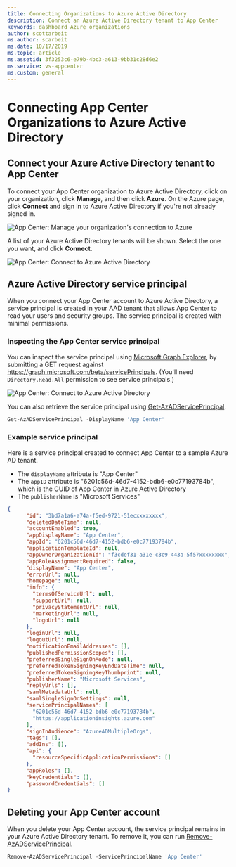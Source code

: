 ```yaml
---
title: Connecting Organizations to Azure Active Directory
description: Connect an Azure Active Directory tenant to App Center
keywords: dashboard Azure organizations
author: scottarbeit
ms.author: scarbeit
ms.date: 10/17/2019
ms.topic: article
ms.assetid: 3f3253c6-e79b-4bc3-a613-9bb31c28d6e2
ms.service: vs-appcenter
ms.custom: general
---
```


# Connecting App Center Organizations to Azure Active Directory

## Connect your Azure Active Directory tenant to App Center
To connect your App Center organization to Azure Active Directory, click on your organization, click **Manage**, and then click **Azure**. On the Azure page, click **Connect** and sign in to Azure Active Directory if you're not already signed in.

![App Center: Manage your organization's connection to Azure](./images/add-aad-tenant-1.png)

A list of your Azure Active Directory tenants will be shown. Select the one you want, and click **Connect**.

![App Center: Connect to Azure Active Directory](./images/add-aad-tenant-2.png)



## Azure Active Directory service principal

When you connect your App Center account to Azure Active Directory, a service principal is created in your AAD tenant that allows App Center to read your users and security groups. The service principal is created with minimal permissions.

### Inspecting the App Center service principal

You can inspect the service principal using [Microsoft Graph Explorer](https://developer.microsoft.com/graph/graph-explorer), by submitting a GET request against https://graph.microsoft.com/beta/servicePrincipals. (You'll need `Directory.Read.All` permission to see service principals.)

![App Center: Connect to Azure Active Directory](./images/add-aad-tenant-3.png)

You can also retrieve the service principal using [Get-AzADServicePrincipal](https://docs.microsoft.com/powershell/module/az.resources/get-azadserviceprincipal).

```PowerShell
Get-AzADServicePrincipal -DisplayName 'App Center'
```

### Example service principal

Here is a service principal created to connect App Center to a sample Azure AD tenant.

* The `displayName` attribute is "App Center"
* The `appID` attribute is "6201c56d-46d7-4152-bdb6-e0c77193784b", which is the GUID of App Center in Azure Active Directory
* The `publisherName` is "Microsoft Services"



```json
{
      "id": "3bd7a1a6-a74a-f5ed-9721-51ecxxxxxxxx",
      "deletedDateTime": null,
      "accountEnabled": true,
      "appDisplayName": "App Center",
      "appId": "6201c56d-46d7-4152-bdb6-e0c77193784b",
      "applicationTemplateId": null,
      "appOwnerOrganizationId": "f3cdef31-a31e-c3c9-443a-5f57xxxxxxxx",
      "appRoleAssignmentRequired": false,
      "displayName": "App Center",
      "errorUrl": null,
      "homepage": null,
      "info": {
        "termsOfServiceUrl": null,
        "supportUrl": null,
        "privacyStatementUrl": null,
        "marketingUrl": null,
        "logoUrl": null
      },
      "loginUrl": null,
      "logoutUrl": null,
      "notificationEmailAddresses": [],
      "publishedPermissionScopes": [],
      "preferredSingleSignOnMode": null,
      "preferredTokenSigningKeyEndDateTime": null,
      "preferredTokenSigningKeyThumbprint": null,
      "publisherName": "Microsoft Services",
      "replyUrls": [],
      "samlMetadataUrl": null,
      "samlSingleSignOnSettings": null,
      "servicePrincipalNames": [
        "6201c56d-46d7-4152-bdb6-e0c77193784b",
        "https://applicationinsights.azure.com"
      ],
      "signInAudience": "AzureADMultipleOrgs",
      "tags": [],
      "addIns": [],
      "api": {
        "resourceSpecificApplicationPermissions": []
      },
      "appRoles": [],
      "keyCredentials": [],
      "passwordCredentials": []
}
```

## Deleting your App Center account
When you delete your App Center account, the service principal remains in your Azure Active Directory tenant. To remove it, you can run [Remove-AzADServicePrincipal](https://docs.microsoft.com/powershell/module/az.resources/remove-azadserviceprincipal).

```PowerShell
Remove-AzADServicePrincipal -ServicePrincipalName 'App Center'
```

